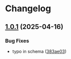 # Changelog

## [1.0.1](https://github.com/GDYendell/graph-federation/compare/supergraph-schema@v1.0.0...supergraph-schema@v1.0.1) (2025-04-16)


### Bug Fixes

* typo in schema ([383ae03](https://github.com/GDYendell/graph-federation/commit/383ae03e6b14e9a8ef3213a18a771158471dcb35))
